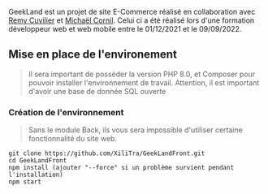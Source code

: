 GeekLand est un projet de site E-Commerce réalisé en collaboration avec [Remy Cuvilier](https://github.com/Kayyhan) et [Michaël Cornil](https://github.com/Michael-Cornil). 
Celui ci a été réalisé lors d'une formation développeur web et web mobile entre le 01/12/2021 et le 09/09/2022.
## Mise en place de l'environement

> Il sera important de posséder la version PHP 8.0, et Composer pour pouvoir installer l'environnement de travail.
> Attention, il est important d'avoir une base de donnée SQL ouverte
 
### Création de l'environnement

> Sans le module Back, ils vous sera impossible d'utiliser certaine fonctionnalité du site web. 

```
git clone https://github.com/XiliTra/GeekLandFront.git
cd GeekLandFront
npm install (ajouter "--force" si un problème survient pendant l'installation)
npm start
```


